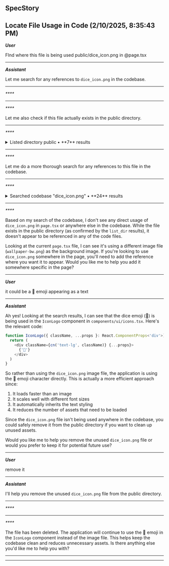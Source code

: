 ## SpecStory

## Locate File Usage in Code (2/10/2025, 8:35:43 PM)

_**User**_

FInd where this file is being used public/dice_icon.png in @page.tsx 

---

_**Assistant**_

Let me search for any references to `dice_icon.png` in the codebase.

---

_****_



---

_****_



Let me also check if this file actually exists in the public directory.

---

_****_

<details>
            <summary>Listed directory public • **7** results</summary>
        
| Name |
|-------|
| 📄 `wallpaper-bw.png` |
| 📄 `uploads` |
| 📄 `Wallpaper.png` |
| 📄 `dice_icon.png` |
| 📄 `images` |
| 📄 `providers` |
| 📄 `screenshot-2025-01-31.png` |

</details>

---

_****_



Let me do a more thorough search for any references to this file in the codebase.

---

_****_

<details>
            <summary>Searched codebase "dice_icon.png" • **24** results</summary>
        
| File | Lines |
|------|-------|
| `components/ui/icons.tsx` | L1-13 |
| `components/ui/status-indicator.tsx` | L1-21 |
| `components/tool-badge.tsx` | L1-28 |
| `.github/ISSUE_TEMPLATE/bug_report.yml` | L60-64 |
| `components/ui/badge.tsx` | L1-36 |
| `components/chat/SourceQuickInsert.tsx` | L102-113 |
| `importedcode-newfeature-deepresearch/REF-deep-research-message.tsx` | L304-338 |
| `docs/deepsearch_implementation.md` | L667-701 |
| `components/search-results-image.tsx` | L1-28 |
| `components/footer.tsx` | L1-35 |
| `components/search-results-image.tsx` | L75-106 |
| `importedcode-newfeature-deepresearch/REF-deep-research-message.tsx` | L244-275 |
| `components/ui/spinner.tsx` | L1-24 |
| `docs/chart-implementation.md` | L162-200 |
| `components/chat/ImagePreview.tsx` | L71-84 |
| `importedcode-newfeature-deepresearch/REF-deep-research-message.tsx` | L359-409 |
| `docs/bookmark_implementation.md` | L506-527 |
| `components/mode-toggle.tsx` | L1-40 |
| `importedcode-newfeature-deepresearch/REF-deep-research-message.tsx` | L208-244 |
| `components/ranked-search-results.tsx` | L129-164 |
| `components/search-depth-toggle.tsx` | L1-18 |
| `components/search-results-image.tsx` | L107-146 |
| `components/search-results-image.tsx` | L147-152 |
| `app/chart-test/page.tsx` | L51-117 |

</details>

---

_****_



Based on my search of the codebase, I don't see any direct usage of `dice_icon.png` in `page.tsx` or anywhere else in the codebase. While the file exists in the public directory (as confirmed by the `list_dir` results), it doesn't appear to be referenced in any of the code files.

Looking at the current `page.tsx` file, I can see it's using a different image file (`wallpaper-bw.png`) as the background image. If you're looking to use `dice_icon.png` somewhere in the page, you'll need to add the reference where you want it to appear. Would you like me to help you add it somewhere specific in the page?

---

_**User**_

it could be a 🎲 emoji appearing as a text

---

_**Assistant**_

Ah yes! Looking at the search results, I can see that the dice emoji (🎲) is being used in the `IconLogo` component in `components/ui/icons.tsx`. Here's the relevant code:

```typescript
function IconLogo({ className, ...props }: React.ComponentProps<'div'>) {
  return (
    <div className={cn('text-lg', className)} {...props}>
      {'🎲'}
    </div>
  )
}
```

So rather than using the `dice_icon.png` image file, the application is using the 🎲 emoji character directly. This is actually a more efficient approach since:
1. It loads faster than an image
2. It scales well with different font sizes
3. It automatically inherits the text styling
4. It reduces the number of assets that need to be loaded

Since the `dice_icon.png` file isn't being used anywhere in the codebase, you could safely remove it from the public directory if you want to clean up unused assets.

Would you like me to help you remove the unused `dice_icon.png` file or would you prefer to keep it for potential future use?

---

_**User**_

remove it

---

_**Assistant**_

I'll help you remove the unused `dice_icon.png` file from the public directory.

---

_****_



---

_****_



The file has been deleted. The application will continue to use the 🎲 emoji in the `IconLogo` component instead of the image file. This helps keep the codebase clean and reduces unnecessary assets. Is there anything else you'd like me to help you with?

---



---

